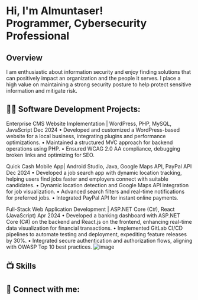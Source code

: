 <h1> Hi, I'm Almuntaser! <br/> Programmer, Cybersecurity Professional</a>
<h2> Overview</h2>
I am enthusiastic about information security and enjoy finding solutions that can positively impact an organization and the people it serves. I place a high value on maintaining a strong security posture to help protect sensitive information and mitigate risk.
<h2>👨‍💻 Software Development Projects:</h2>

Enterprise CMS Website Implementation | WordPress, PHP, MySQL, JavaScript	                          Dec 2024
•	Developed and customized a WordPress-based website for a local business, integrating plugins and performance optimizations.
•	Maintained a structured MVC approach for backend operations using PHP.
•	Ensured WCAG 2.0 AA compliance, debugging broken links and optimizing for SEO.


Quick Cash Mobile App| Android Studio, Java, Google Maps API, PayPal API	                          Dec 2024 
•	Developed a job search app with dynamic location tracking, helping users find jobs faster and employers connect with suitable candidates.
•	Dynamic location detection and Google Maps API integration for job visualization.
•	Advanced search filters and real-time notifications for preferred jobs.
•	Integrated PayPal API for instant online payments.


Full-Stack Web Application Development | ASP.NET Core (C#), React (JavaScript)     	            Apr 2024
•	Developed a banking dashboard with ASP.NET Core (C#) on the backend and React.js on the frontend, enhancing real-time data visualization for financial transactions.
•	Implemented GitLab CI/CD pipelines to automate testing and deployment, expediting feature releases by 30%.
•	Integrated secure authentication and authorization flows, aligning with OWASP Top 10 best practices.
![image](https://github.com/user-attachments/assets/b03ce8d5-ccce-48c6-ac87-201bfb97c764)


<h2>📺 Skills</h2>


<h2> 🤳 Connect with me:</h2>



<!--

Here are some ideas to get you started:

- 🔭 I’m currently working on bechelor of computer science
- 🌱 I’m currently learning  web development and cybersecurity
- 👯 I’m looking to collaborate on any projects or worksops that are related to computer science
- 💬 Ask me about cybersecurity tools
- 📫 How to reach me: almuntaseralmawali@gmail.com
- 😄 Pronouns: He/Him
- ⚡ Fun fact: I lift weights
-->
